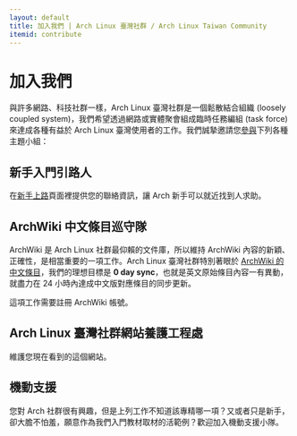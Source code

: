 ```yaml
---
layout: default
title: 加入我們 | Arch Linux 臺灣社群 / Arch Linux Taiwan Community
itemid: contribute
---
```


# 加入我們

與許多網路、科技社群一樣，Arch Linux 臺灣社群是一個鬆散結合組織 (loosely coupled system)，我們希望透過網路或實體聚會組成臨時任務編組 (task force) 來達成各種有益於 Arch Linux 臺灣使用者的工作。我們誠摯邀請您[參與](https://docs.google.com/forms/d/1FBk56uHun-RoPAflt4jZn2gr2r8q3qDXSH_AN0OLuE4/viewform)下列各種主題小組：

## 新手入門引路人

在[新手上路](/getting-started/)頁面裡提供您的聯絡資訊，讓 Arch 新手可以就近找到人求助。

## ArchWiki 中文條目巡守隊

ArchWiki 是 Arch Linux 社群最仰賴的文件庫，所以維持 ArchWiki 內容的新穎、正確性，是相當重要的一項工作。Arch Linux 臺灣社群特別著眼於 [ArchWiki 的中文條目](https://wiki.archlinux.org/index.php/Main_Page_%28%E6%AD%A3%E9%AB%94%E4%B8%AD%E6%96%87%29)，我們的理想目標是 **0 day sync**，也就是英文原始條目內容一有異動，就盡力在 24 小時內達成中文版對應條目的同步更新。

這項工作需要註冊 ArchWiki 帳號。

## Arch Linux 臺灣社群網站養護工程處

維護您現在看到的這個網站。

## 機動支援

您對 Arch 社群很有興趣，但是上列工作不知道該專精哪一項？又或者只是新手，卻大膽不怕羞，願意作為我們入門教材取材的活範例？歡迎加入機動支援小隊。

